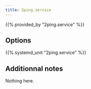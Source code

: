 ```yaml
---
title: 2ping.service
---
```


{{% provided_by "2ping.service" %}}

## Options

{{% systemd_unit "2ping.service" %}}

## Additionnal notes

Nothing here.